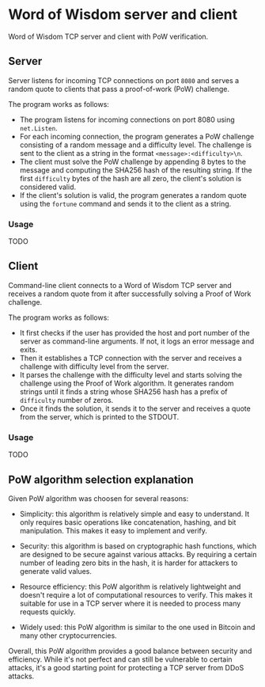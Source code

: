 # Word of Wisdom server and client

Word of Wisdom TCP server and client with PoW verification.

## Server

Server listens for incoming TCP connections on port `8080` and serves a random quote to clients that pass a proof-of-work (PoW) challenge.

The program works as follows:

* The program listens for incoming connections on port 8080 using `net.Listen`.
* For each incoming connection, the program generates a PoW challenge consisting of a random message and a difficulty level. The challenge is sent to the client as a string in the format `<message>:<difficulty>\n`.
* The client must solve the PoW challenge by appending 8 bytes to the message and computing the SHA256 hash of the resulting string. If the first `difficulty` bytes of the hash are all zero, the client's solution is considered valid.
* If the client's solution is valid, the program generates a random quote using the `fortune` command and sends it to the client as a string.

### Usage

TODO

## Client

Command-line client connects to a Word of Wisdom TCP server and receives a random quote from it after successfully solving a Proof of Work challenge.

The program works as follows:

* It first checks if the user has provided the host and port number of the server as command-line arguments. If not, it logs an error message and exits.
* Then it establishes a TCP connection with the server and receives a challenge with difficulty level from the server.
* It parses the challenge with the difficulty level and starts solving the challenge using the Proof of Work algorithm. It generates random strings until it finds a string whose SHA256 hash has a prefix of `difficulty` number of zeros.
* Once it finds the solution, it sends it to the server and receives a quote from the server, which is printed to the STDOUT.

### Usage

TODO

## PoW algorithm selection explanation

Given PoW algorithm was choosen for several reasons:

* Simplicity: this algorithm is relatively simple and easy to understand. It only requires basic operations like concatenation, hashing, and bit manipulation. This makes it easy to implement and verify.

* Security: this algorithm is based on cryptographic hash functions, which are designed to be secure against various attacks. By requiring a certain number of leading zero bits in the hash, it is harder for attackers to generate valid values.

* Resource efficiency: this PoW algorithm is relatively lightweight and doesn't require a lot of computational resources to verify. This makes it suitable for use in a TCP server where it is needed to process many requests quickly.

* Widely used: this PoW algorithm is similar to the one used in Bitcoin and many other cryptocurrencies.

Overall, this PoW algorithm provides a good balance between security and efficiency. While it's not perfect and can still be vulnerable to certain attacks, it's a good starting point for protecting a TCP server from DDoS attacks.
